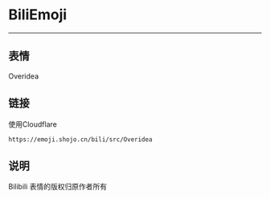 # BiliEmoji
---
## 表情
Overidea
## 链接
使用Cloudflare
```
https://emoji.shojo.cn/bili/src/Overidea
```
## 说明
Bilibili 表情的版权归原作者所有
